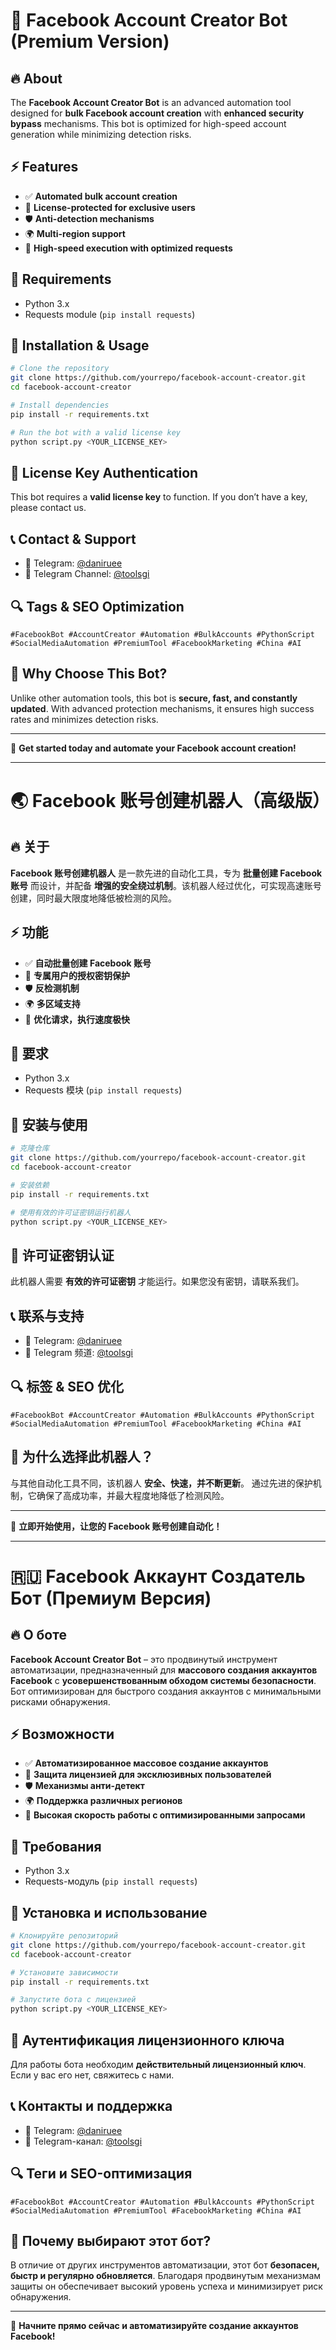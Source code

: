 # 🚀 Facebook Account Creator Bot (Premium Version)

## 🔥 About
The **Facebook Account Creator Bot** is an advanced automation tool designed for **bulk Facebook account creation** with **enhanced security bypass** mechanisms. This bot is optimized for high-speed account generation while minimizing detection risks.

## ⚡ Features
- ✅ **Automated bulk account creation**
- 🔑 **License-protected for exclusive users**
- 🛡 **Anti-detection mechanisms**
- 🌍 **Multi-region support**
- 🚀 **High-speed execution with optimized requests**

## 🎯 Requirements
- Python 3.x
- Requests module (`pip install requests`)

## 📌 Installation & Usage
```bash
# Clone the repository
git clone https://github.com/yourrepo/facebook-account-creator.git
cd facebook-account-creator

# Install dependencies
pip install -r requirements.txt

# Run the bot with a valid license key
python script.py <YOUR_LICENSE_KEY>
```

## 📜 License Key Authentication
This bot requires a **valid license key** to function. If you don’t have a key, please contact us.

## 📞 Contact & Support
- 📢 Telegram: [@daniruee](https://t.me/daniruee)
- 📢 Telegram Channel: [@toolsgi](https://t.me/toolsgi)

## 🔍 Tags & SEO Optimization
```
#FacebookBot #AccountCreator #Automation #BulkAccounts #PythonScript
#SocialMediaAutomation #PremiumTool #FacebookMarketing #China #AI
```

## 🌟 Why Choose This Bot?
Unlike other automation tools, this bot is **secure, fast, and constantly updated**. With advanced protection mechanisms, it ensures high success rates and minimizes detection risks.

---
🚀 **Get started today and automate your Facebook account creation!**

---

# 🌏 Facebook 账号创建机器人（高级版）

## 🔥 关于
**Facebook 账号创建机器人** 是一款先进的自动化工具，专为 **批量创建 Facebook 账号** 而设计，并配备 **增强的安全绕过机制**。该机器人经过优化，可实现高速账号创建，同时最大限度地降低被检测的风险。

## ⚡ 功能
- ✅ **自动批量创建 Facebook 账号**
- 🔑 **专属用户的授权密钥保护**
- 🛡 **反检测机制**
- 🌍 **多区域支持**
- 🚀 **优化请求，执行速度极快**

## 🎯 要求
- Python 3.x
- Requests 模块 (`pip install requests`)

## 📌 安装与使用
```bash
# 克隆仓库
git clone https://github.com/yourrepo/facebook-account-creator.git
cd facebook-account-creator

# 安装依赖
pip install -r requirements.txt

# 使用有效的许可证密钥运行机器人
python script.py <YOUR_LICENSE_KEY>
```

## 📜 许可证密钥认证
此机器人需要 **有效的许可证密钥** 才能运行。如果您没有密钥，请联系我们。

## 📞 联系与支持
- 📢 Telegram: [@daniruee](https://t.me/daniruee)
- 📢 Telegram 频道: [@toolsgi](https://t.me/toolsgi)

## 🔍 标签 & SEO 优化
```
#FacebookBot #AccountCreator #Automation #BulkAccounts #PythonScript
#SocialMediaAutomation #PremiumTool #FacebookMarketing #China #AI
```

## 🌟 为什么选择此机器人？
与其他自动化工具不同，该机器人 **安全、快速，并不断更新**。 通过先进的保护机制，它确保了高成功率，并最大程度地降低了检测风险。

---
🚀 **立即开始使用，让您的 Facebook 账号创建自动化！**

---

# 🇷🇺 Facebook Аккаунт Создатель Бот (Премиум Версия)

## 🔥 О боте
**Facebook Account Creator Bot** – это продвинутый инструмент автоматизации, предназначенный для **массового создания аккаунтов Facebook** с **усовершенствованным обходом системы безопасности**. Бот оптимизирован для быстрого создания аккаунтов с минимальными рисками обнаружения.

## ⚡ Возможности
- ✅ **Автоматизированное массовое создание аккаунтов**
- 🔑 **Защита лицензией для эксклюзивных пользователей**
- 🛡 **Механизмы анти-детект**
- 🌍 **Поддержка различных регионов**
- 🚀 **Высокая скорость работы с оптимизированными запросами**

## 🎯 Требования
- Python 3.x
- Requests-модуль (`pip install requests`)

## 📌 Установка и использование
```bash
# Клонируйте репозиторий
git clone https://github.com/yourrepo/facebook-account-creator.git
cd facebook-account-creator

# Установите зависимости
pip install -r requirements.txt

# Запустите бота с лицензией
python script.py <YOUR_LICENSE_KEY>
```

## 📜 Аутентификация лицензионного ключа
Для работы бота необходим **действительный лицензионный ключ**. Если у вас его нет, свяжитесь с нами.

## 📞 Контакты и поддержка
- 📢 Telegram: [@daniruee](https://t.me/daniruee)
- 📢 Telegram-канал: [@toolsgi](https://t.me/toolsgi)

## 🔍 Теги и SEO-оптимизация
```
#FacebookBot #AccountCreator #Automation #BulkAccounts #PythonScript
#SocialMediaAutomation #PremiumTool #FacebookMarketing #China #AI
```

## 🌟 Почему выбирают этот бот?
В отличие от других инструментов автоматизации, этот бот **безопасен, быстр и регулярно обновляется**. Благодаря продвинутым механизмам защиты он обеспечивает высокий уровень успеха и минимизирует риск обнаружения.

---
🚀 **Начните прямо сейчас и автоматизируйте создание аккаунтов Facebook!**

